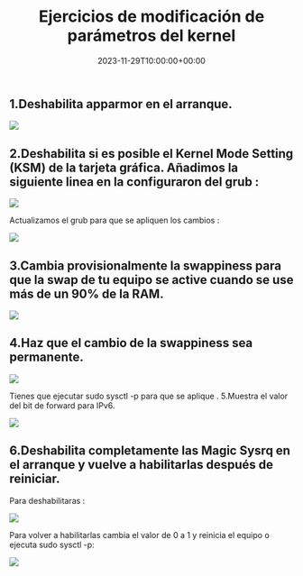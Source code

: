 ﻿---
title: "Ejercicios de modificación de parámetros del kernel"
date: 2023-11-29T10:00:00+00:00
description: Ejercicios de modificación de parámetros del kernel
tags: [Sistemas,ISO,ASO,Linux]
hero: images/sistemas/ejercicios_de_modificacion_de_parametros_del_kernel/ejercicios_de_modificacion_de_parametros_del_kernel.jpg
---
<!-- Google tag (gtag.js) -->
<script async src="https://www.googletagmanager.com/gtag/js?id=G-GVDYVWJLRH"></script>
<script>
  window.dataLayer = window.dataLayer || [];
  function gtag(){dataLayer.push(arguments);}
  gtag('js', new Date());

  gtag('config', 'G-GVDYVWJLRH');
</script>


## 1.Deshabilita apparmor en el arranque.

![](../img/Aspose.Words.901d0dd4-f71a-4e77-902f-980456adb847.001.png)

## 2.Deshabilita si es posible el Kernel Mode Setting (KSM) de la tarjeta gráfica. Añadimos la siguiente linea en la configuraron del grub :

![](../img/Aspose.Words.901d0dd4-f71a-4e77-902f-980456adb847.002.png)

Actualizamos el grub para que se apliquen los cambios :

![](../img/Aspose.Words.901d0dd4-f71a-4e77-902f-980456adb847.003.png)

## 3.Cambia provisionalmente la swappiness para que la swap de tu equipo se active cuando se use más de un 90% de la RAM.

![](../img/Aspose.Words.901d0dd4-f71a-4e77-902f-980456adb847.004.png)

## 4.Haz que el cambio de la swappiness sea permanente.

![](../img/Aspose.Words.901d0dd4-f71a-4e77-902f-980456adb847.005.png)

Tienes que ejecutar sudo sysctl -p para que se aplique . 5.Muestra el valor del bit de forward para IPv6.

![](../img/Aspose.Words.901d0dd4-f71a-4e77-902f-980456adb847.006.png)

## 6.Deshabilita completamente las Magic Sysrq en el arranque y vuelve a habilitarlas después de reiniciar.

Para deshabilitaras :

![](../img/Aspose.Words.901d0dd4-f71a-4e77-902f-980456adb847.007.png)

Para volver a habilitarlas cambia el valor de 0 a 1 y reinicia el equipo o  ejecuta sudo sysctl -p:

![](../img/Aspose.Words.901d0dd4-f71a-4e77-902f-980456adb847.008.png)

